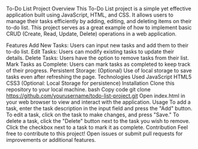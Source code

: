 To-Do List Project
Overview
This To-Do List project is a simple yet effective application built using JavaScript, HTML, and CSS. It allows users to manage their tasks efficiently by adding, editing, and deleting items on their to-do list. This project serves as a great example of how to implement basic CRUD (Create, Read, Update, Delete) operations in a web application.

Features
Add New Tasks: Users can input new tasks and add them to their to-do list.
Edit Tasks: Users can modify existing tasks to update their details.
Delete Tasks: Users have the option to remove tasks from their list.
Mark Tasks as Complete: Users can mark tasks as completed to keep track of their progress.
Persistent Storage: (Optional) Use of local storage to save tasks even after refreshing the page.
Technologies Used
JavaScript
HTML5
CSS3
(Optional: Local Storage for persistence)
Installation
Clone this repository to your local machine.
bash
Copy code
git clone https://github.com/yourusername/todo-list-project.git
Open index.html in your web browser to view and interact with the application.
Usage
To add a task, enter the task description in the input field and press the "Add" button.
To edit a task, click on the task to make changes, and press "Save."
To delete a task, click the "Delete" button next to the task you wish to remove.
Click the checkbox next to a task to mark it as complete.
Contribution
Feel free to contribute to this project! Open issues or submit pull requests for improvements or additional features.

